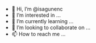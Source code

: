 - 👋 Hi, I’m @isagunenc
- 👀 I’m interested in ...
- 🌱 I’m currently learning ...
- 💞️ I’m looking to collaborate on ...
- 📫 How to reach me ...

<!---
isagunenc/isagunenc is a ✨ special ✨ repository because its `README.md` (this file) appears on your GitHub profile.
You can click the Preview link to take a look at your changes.
--->

